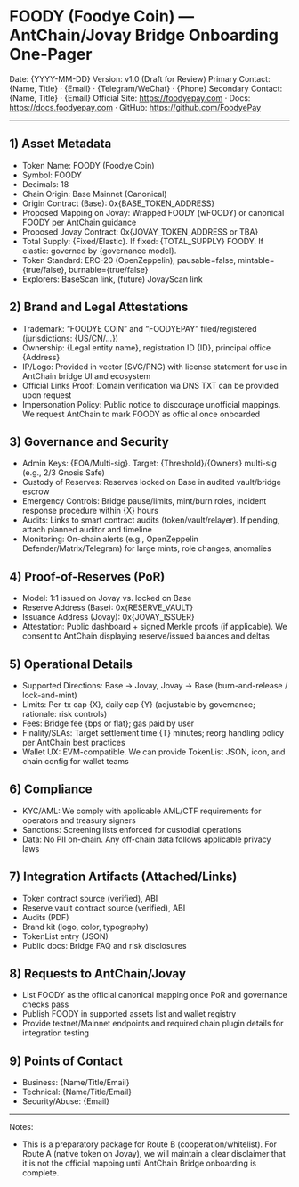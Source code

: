 # FOODY (Foodye Coin) — AntChain/Jovay Bridge Onboarding One-Pager

Date: {YYYY-MM-DD}
Version: v1.0 (Draft for Review)
Primary Contact: {Name, Title} · {Email} · {Telegram/WeChat} · {Phone}
Secondary Contact: {Name, Title} · {Email}
Official Site: https://foodyepay.com  · Docs: https://docs.foodyepay.com  · GitHub: https://github.com/FoodyePay

---

## 1) Asset Metadata
- Token Name: FOODY (Foodye Coin)
- Symbol: FOODY
- Decimals: 18
- Chain Origin: Base Mainnet (Canonical)
- Origin Contract (Base): 0x{BASE_TOKEN_ADDRESS}
- Proposed Mapping on Jovay: Wrapped FOODY (wFOODY) or canonical FOODY per AntChain guidance
- Proposed Jovay Contract: 0x{JOVAY_TOKEN_ADDRESS or TBA}
- Total Supply: {Fixed/Elastic}. If fixed: {TOTAL_SUPPLY} FOODY. If elastic: governed by {governance model}.
- Token Standard: ERC-20 (OpenZeppelin), pausable=false, mintable={true/false}, burnable={true/false}
- Explorers: BaseScan link, (future) JovayScan link

## 2) Brand and Legal Attestations
- Trademark: “FOODYE COIN” and “FOODYEPAY” filed/registered (jurisdictions: {US/CN/...})
- Ownership: {Legal entity name}, registration ID {ID}, principal office {Address}
- IP/Logo: Provided in vector (SVG/PNG) with license statement for use in AntChain bridge UI and ecosystem
- Official Links Proof: Domain verification via DNS TXT can be provided upon request
- Impersonation Policy: Public notice to discourage unofficial mappings. We request AntChain to mark FOODY as official once onboarded

## 3) Governance and Security
- Admin Keys: {EOA/Multi-sig}. Target: {Threshold}/{Owners} multi-sig (e.g., 2/3 Gnosis Safe)
- Custody of Reserves: Reserves locked on Base in audited vault/bridge escrow
- Emergency Controls: Bridge pause/limits, mint/burn roles, incident response procedure within {X} hours
- Audits: Links to smart contract audits (token/vault/relayer). If pending, attach planned auditor and timeline
- Monitoring: On-chain alerts (e.g., OpenZeppelin Defender/Matrix/Telegram) for large mints, role changes, anomalies

## 4) Proof-of-Reserves (PoR)
- Model: 1:1 issued on Jovay vs. locked on Base
- Reserve Address (Base): 0x{RESERVE_VAULT}
- Issuance Address (Jovay): 0x{JOVAY_ISSUER}
- Attestation: Public dashboard + signed Merkle proofs (if applicable). We consent to AntChain displaying reserve/issued balances and deltas

## 5) Operational Details
- Supported Directions: Base → Jovay, Jovay → Base (burn-and-release / lock-and-mint)
- Limits: Per-tx cap {X}, daily cap {Y} (adjustable by governance; rationale: risk controls)
- Fees: Bridge fee {bps or flat}; gas paid by user
- Finality/SLAs: Target settlement time {T} minutes; reorg handling policy per AntChain best practices
- Wallet UX: EVM-compatible. We can provide TokenList JSON, icon, and chain config for wallet teams

## 6) Compliance
- KYC/AML: We comply with applicable AML/CTF requirements for operators and treasury signers
- Sanctions: Screening lists enforced for custodial operations
- Data: No PII on-chain. Any off-chain data follows applicable privacy laws

## 7) Integration Artifacts (Attached/Links)
- Token contract source (verified), ABI
- Reserve vault contract source (verified), ABI
- Audits (PDF)
- Brand kit (logo, color, typography)
- TokenList entry (JSON)
- Public docs: Bridge FAQ and risk disclosures

## 8) Requests to AntChain/Jovay
- List FOODY as the official canonical mapping once PoR and governance checks pass
- Publish FOODY in supported assets list and wallet registry
- Provide testnet/Mainnet endpoints and required chain plugin details for integration testing

## 9) Points of Contact
- Business: {Name/Title/Email}
- Technical: {Name/Title/Email}
- Security/Abuse: {Email}

---

Notes:
- This is a preparatory package for Route B (cooperation/whitelist). For Route A (native token on Jovay), we will maintain a clear disclaimer that it is not the official mapping until AntChain Bridge onboarding is complete.
